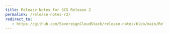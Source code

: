 ```yaml
---
title: Release Notes for SCS Release 2
permalink: /release-notes-r2/
redirect_to:
   - https://github.com/SovereignCloudStack/release-notes/blob/main/Release2.md
---
```

